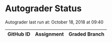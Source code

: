 # Autograder Status
Autograder last run at: October 18, 2018 at 09:40

| GitHub ID | Assignment | Graded Branch |
|-----------|------------|---------------|
